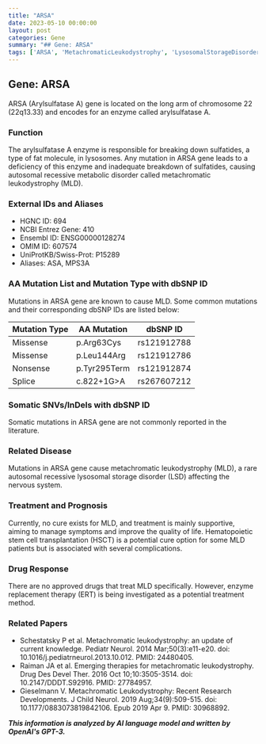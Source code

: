 ```yaml
---
title: "ARSA"
date: 2023-05-10 00:00:00
layout: post
categories: Gene
summary: "## Gene: ARSA"
tags: ['ARSA', 'MetachromaticLeukodystrophy', 'LysosomalStorageDisorder', 'EnzymeDeficiency', 'Mutation', 'Treatment', 'ERT', 'HSCT']
---
```


## Gene: ARSA

ARSA (Arylsulfatase A) gene is located on the long arm of chromosome 22 (22q13.33) and encodes for an enzyme called arylsulfatase A.

### Function
The arylsulfatase A enzyme is responsible for breaking down sulfatides, a type of fat molecule, in lysosomes. Any mutation in ARSA gene leads to a deficiency of this enzyme and inadequate breakdown of sulfatides, causing autosomal recessive metabolic disorder called metachromatic leukodystrophy (MLD).

### External IDs and Aliases
- HGNC ID: 694
- NCBI Entrez Gene: 410
- Ensembl ID: ENSG00000128274
- OMIM ID: 607574
- UniProtKB/Swiss-Prot: P15289
- Aliases: ASA, MPS3A

### AA Mutation List and Mutation Type with dbSNP ID
Mutations in ARSA gene are known to cause MLD. Some common mutations and their corresponding dbSNP IDs are listed below:

Mutation Type | AA Mutation | dbSNP ID
------------ | ------------| --------
Missense | p.Arg63Cys | rs121912788
Missense | p.Leu144Arg | rs121912786
Nonsense | p.Tyr295Term | rs121912874
Splice | c.822+1G>A | rs267607212

### Somatic SNVs/InDels with dbSNP ID
Somatic mutations in ARSA gene are not commonly reported in the literature.

### Related Disease
Mutations in ARSA gene cause metachromatic leukodystrophy (MLD), a rare autosomal recessive lysosomal storage disorder (LSD) affecting the nervous system.

### Treatment and Prognosis
Currently, no cure exists for MLD, and treatment is mainly supportive, aiming to manage symptoms and improve the quality of life. Hematopoietic stem cell transplantation (HSCT) is a potential cure option for some MLD patients but is associated with several complications.

### Drug Response
There are no approved drugs that treat MLD specifically. However, enzyme replacement therapy (ERT) is being investigated as a potential treatment method.

### Related Papers
- Schestatsky P et al. Metachromatic leukodystrophy: an update of current knowledge. Pediatr Neurol. 2014 Mar;50(3):e11-e20. doi: 10.1016/j.pediatrneurol.2013.10.012. PMID: 24480405. 
- Raiman JA et al. Emerging therapies for metachromatic leukodystrophy. Drug Des Devel Ther. 2016 Oct 10;10:3505-3514. doi: 10.2147/DDDT.S92916. PMID: 27784957.
- Gieselmann V. Metachromatic Leukodystrophy: Recent Research Developments. J Child Neurol. 2019 Aug;34(9):509-515. doi: 10.1177/0883073819842106. Epub 2019 Apr 9. PMID: 30968892.

**_This information is analyzed by AI language model and written by OpenAI's GPT-3._**